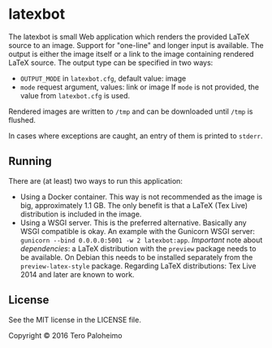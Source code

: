 # latexbot

The latexbot is small Web application which renders the provided LaTeX source to
an image. Support for "one-line" and longer input is available. The output is
either the image itself or a link to the image containing rendered LaTeX source.
The output type can be specified in two ways:

* `OUTPUT_MODE` in `latexbot.cfg`, default value: image
* `mode` request argument, values: link or image
If `mode` is not provided, the value from `latexbot.cfg` is used.

Rendered images are written to `/tmp` and can be downloaded until `/tmp` is
flushed.

In cases where exceptions are caught, an entry of them is printed to `stderr`.

## Running
There are (at least) two ways to run this application:

* Using a Docker container. This way is not recommended as the image is big,
approximately 1.1 GB. The only benefit is that a LaTeX (Tex Live) distribution is
included in the image.
* Using a WSGI server. This is the preferred alternative. Basically any WSGI
compatible is okay. An example with the Gunicorn WSGI server:
`gunicorn --bind 0.0.0.0:5001 -w 2 latexbot:app`.
_Important_ note about _dependencies_: a LaTeX distribution with the `preview`
package needs to be available. On Debian this needs to be installed separately
from the `preview-latex-style` package. Regarding LaTeX distributions: Tex Live
2014 and later are known to work.

## License

See the MIT license in the LICENSE file.

Copyright © 2016 Tero Paloheimo
